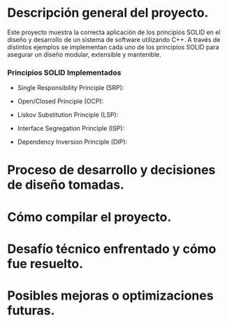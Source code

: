 # Descripción general del proyecto.

Este proyecto muestra la correcta aplicación de los principios SOLID en el diseño y desarrollo de un sistema de software utilizando C++. A través de distintos ejemplos se implementan cada uno de los principios SOLID para asegurar un diseño modular, extensible y mantenible.

### Principios SOLID Implementados


* Single Responsibility Principle (SRP):

* Open/Closed Principle (OCP):

* Liskov Substitution Principle (LSP):

* Interface Segregation Principle (ISP):

* Dependency Inversion Principle (DIP):

# Proceso de desarrollo y decisiones de diseño tomadas.

# Cómo compilar el proyecto.

# Desafío técnico enfrentado y cómo fue resuelto.

# Posibles mejoras o optimizaciones futuras.